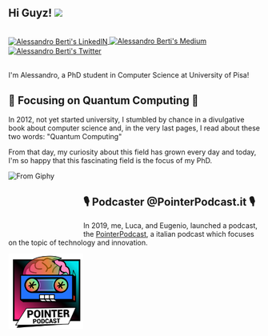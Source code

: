 ## Hi Guyz! <img src="https://media.giphy.com/media/hvRJCLFzcasrR4ia7z/giphy.gif" width="25px">

<br/>




<a href="https://www.linkedin.com/in/aleberti/">
  <img align="center" alt="Alessandro Berti's LinkedIN" width="22px" src="https://raw.githubusercontent.com/peterthehan/peterthehan/master/assets/linkedin.svg" />
</a>

<a href="https://medium.com/@Brotherhood94">
  <img alt="Alessandro Berti's Medium" src="https://img.shields.io/badge/medium-%2312100E.svg?&style=for-the-badge&logo=medium&logoColor=white" height=25>
</a>

<a href="https://twitter.com/Attibro">
  <img align="center" alt="Alessandro Berti's Twitter" width="22px" src="https://raw.githubusercontent.com/peterthehan/peterthehan/master/assets/twitter.svg" />
</a>

<br/>
<br/>


 I'm Alessandro, a PhD student in Computer Science at University of Pisa! <br/>

## 🔬 Focusing on Quantum Computing 🔬
In 2012, not yet started university, I stumbled by chance in a divulgative book about computer science and, in the very last pages, I read about these two words:
"Quantum Computing" <br/>

From that day, my curiosity about this field has grown every day and today, I'm so happy that this fascinating field is the focus of my PhD.

  <img align="left" alt="From Giphy" src="https://github.com/Brotherhood94/Brotherhood94/blob/main/super.gif" width="150" height="130" />

<br/>

## 🎙️ Podcaster @PointerPodcast.it 🎙️
In 2019, me, Luca, and Eugenio, launched a podcast, the [PointerPodcast](https://open.spotify.com/show/3XmDzcZv4rCIx1VpWrbrkh), a italian podcast which focuses on the topic of technology and innovation.

  <img align="left" alt="PointerPodcast" src="https://github.com/Brotherhood94/Brotherhood94/blob/main/pointerpodcast.png" width="150" height="150" />


<!--
**Brotherhood94/Brotherhood94** is a ✨ _special_ ✨ repository because its `README.md` (this file) appears on your GitHub profile.



![](https://visitor-badge.glitch.me/badge?page_id=Brotherhood94.Brotherhood94)

Here are some ideas to get you started:

- 🔭 I’m currently working on ...
- 🌱 I’m currently learning ...
- 👯 I’m looking to collaborate on ...
- 🤔 I’m looking for help with ...
- 💬 Ask me about ...
- 📫 How to reach me: ...
- 😄 Pronouns: ...
- ⚡ Fun fact: ...
-->
